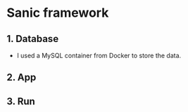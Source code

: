 # Sanic framework
## 1. Database
- I used a MySQL container from Docker to store the data.
## 2. App
## 3. Run